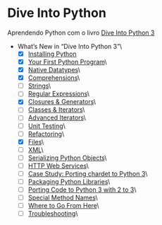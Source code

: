 # Dive Into Python

Aprendendo Python com o livro [Dive Into Python 3](https://diveintopython3.net/ )

- What’s New in “Dive Into Python 3”\
    - [x] [Installing Python][def7]<br/>
    - [x] [Your First Python Program][def6]\
    - [x] [Native Datatypes][def5]\
    - [x] [Comprehensions][def4]\
    - [ ] [Strings][def3]\
    - [ ] [Regular Expressions][def]\
    - [x] [Closures & Generators][def2]\
    - [ ] [Classes & Iterators][def8]\
    - [ ] [Advanced Iterators][def9]\
    - [ ] [Unit Testing][def10]\
    - [ ] [Refactoring][def11]\
    - [x] [Files][def12]\
    - [ ] [XML][def13]\
    - [ ] [Serializing Python Objects][def14]\
    - [ ] [HTTP Web Services][def15]\
    - [ ] [Case Study: Porting chardet to Python 3][def16]\
    - [ ] [Packaging Python Libraries][def17]\
    - [ ] [Porting Code to Python 3 with 2 to 3][def18]\
    - [ ] [Special Method Names][def19]\
    - [ ] [Where to Go From Here][def20]\
    - [ ] [Troubleshooting][def21]\

[def]: https://diveintopython3.net/regular-expressions.html
[def2]: https://diveintopython3.net/generators.html
[def3]: https://diveintopython3.net/strings.html
[def4]: https://diveintopython3.net/comprehensions.html
[def5]: https://diveintopython3.net/native-datatypes.html
[def6]: https://diveintopython3.net/your-first-python-program.html
[def7]: https://diveintopython3.net/installing-python.html
[def8]: https://diveintopython3.net/iterators.html
[def9]: https://diveintopython3.net/advanced-iterators.html
[def10]: https://diveintopython3.net/unit-testing.html
[def11]: https://diveintopython3.net/refactoring.html
[def12]: https://diveintopython3.net/files.html
[def13]: https://diveintopython3.net/xml.html
[def14]: https://diveintopython3.net/serializing.html
[def15]: https://diveintopython3.net/http-web-services.html
[def16]: https://diveintopython3.net/case-study-porting-chardet-to-python-3.html
[def17]: https://diveintopython3.net/packaging.html
[def18]: https://diveintopython3.net/porting-code-to-python-3-with-2to3.html
[def19]: https://diveintopython3.net/special-method-names.html
[def20]: https://diveintopython3.net/where-to-go-from-here.html
[def21]: https://diveintopython3.net/troubleshooting.html